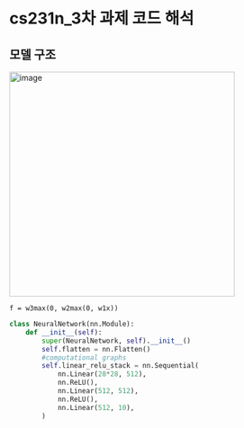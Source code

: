 # cs231n_3차 과제 코드 해석
## 모델 구조
<img width="400" alt="image" src="https://user-images.githubusercontent.com/77714083/165927714-1014bbcd-4855-468b-9334-f635996cd586.png">

`f = w3max(0, w2max(0, w1x))`

```python
class NeuralNetwork(nn.Module):
    def __init__(self):
        super(NeuralNetwork, self).__init__()
        self.flatten = nn.Flatten() 
        #computational graphs
        self.linear_relu_stack = nn.Sequential(
            nn.Linear(28*28, 512), 
            nn.ReLU(),
            nn.Linear(512, 512), 
            nn.ReLU(),
            nn.Linear(512, 10),  
        )
```
